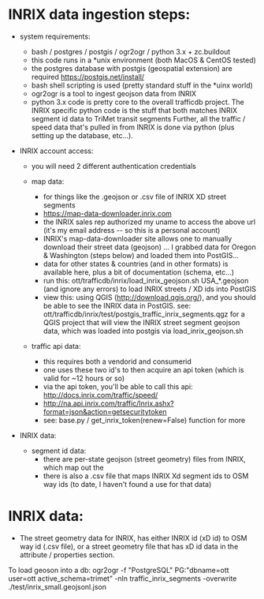 INRIX data ingestion steps:
===========================
 - system requirements:
   - bash / postgres / postgis / ogr2ogr / python 3.x + zc.buildout
   - this code runs in a *unix environment (both MacOS & CentOS tested)
   - the postgres database with postgis (geospatial extension) are required https://postgis.net/install/
   - bash shell scripting is used (pretty standard stuff in the *uinx world)
   - ogr2ogr is a tool to ingest geojson data from INRIX
   - python 3.x code is pretty core to the overall trafficdb project. 
     The INRIX specific python code is the stuff that both matches INRIX segment id data to TriMet transit segments
     Further, all the traffic / speed data that's pulled in from INRIX is done via python (plus setting up the database, etc...).

 - INRIX account access:
    - you will need 2 different authentication credentials
    - map data:
      - for things like the .geojson or .csv file of INRIX XD street segments
      - https://map-data-downloader.inrix.com
      - the INRIX sales rep authorized my uname to access the above url (it's my email address -- so this is a personal account)
      - INRIX's map-data-downloader site allows one to manually download their street data (geojson) ... 
        I grabbed data for Oregon & Washington (steps below) and loaded them into PostGIS...
      - data for other states & countries (and in other formats) is available here, plus a bit of documentation (schema, etc...)
      - run  this: ott/trafficdb/inrix/load_inrix_geojson.sh USA_*.geojson (and ignore any errors) to load INRIX streets / XD ids into PostGIS
      - view this: using QGIS (http://download.qgis.org/), and you should be able to see the INRIX data in PostGIS. see:
        ott/trafficdb/inrix/test/postgis_traffic_inrix_segments.qgz for a QGIS project that will view the
        INRIX street segment geojson data, which was loaded into postgis via load_inrix_geojson.sh
      
    - traffic api data:
      - this requires both a vendorid and consumerid 
      - one uses these two id's to then acquire an api token (which is valid for ~12 hours or so)
      - via the api token, you'll be able to call this api: http://docs.inrix.com/traffic/speed/
      - http://na.api.inrix.com/traffic/Inrix.ashx?format=json&action=getsecuritytoken
      - see: base.py / get_inrix_token(renew=False) function for more
 
 - INRIX data:
    - segment id data: 
      - there are per-state geojson (street geometry) files from INRIX, which map 
        out the
      - there is also a .csv file that maps INRIX Xd segment ids to OSM way ids
        (to date, I haven't found a use for that data) 


INRIX data:
===========

- The street geometry data for INRIX, has either INRIX id (xD id) to OSM way id (.csv file), or a street geometry file that has xD id data in the attribute / properties section.

To load geoson into a db:
 ogr2ogr -f "PostgreSQL" PG:"dbname=ott user=ott active_schema=trimet" -nln traffic_inrix_segments -overwrite ./test/inrix_small.geojsonl.json
   


